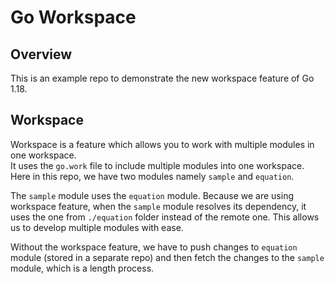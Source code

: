# Go Workspace

## Overview 

This is an example repo to demonstrate the new workspace feature of Go 1.18.

## Workspace

Workspace is a feature which allows you to work with multiple modules in one workspace.   
It uses the `go.work` file to include multiple modules into one workspace.  
Here in this repo, we have two modules namely `sample` and `equation`.  

The `sample` module uses the `equation` module. Because we are using workspace feature, 
when the `sample` module resolves its dependency, it uses the one from `./equation` folder 
instead of the remote one. This allows us to develop multiple modules with ease.

Without the workspace feature, we have to push changes to `equation` module (stored in a separate repo) and then 
fetch the changes to the `sample` module, which is a length process.


